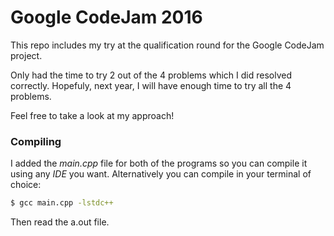 # Google CodeJam 2016

This repo includes my try at the qualification round for the Google CodeJam project.

Only had the time to try 2 out of the 4 problems which I did resolved correctly. Hopefuly, next year, I will have enough time to try all the 4 problems.

Feel free to take a look at my approach!

### Compiling

I added the *main.cpp* file for both of the programs so you can compile it using any *IDE* you want. Alternatively you can compile in your terminal of choice:

```sh
$ gcc main.cpp -lstdc++
```
Then read the a.out file.
